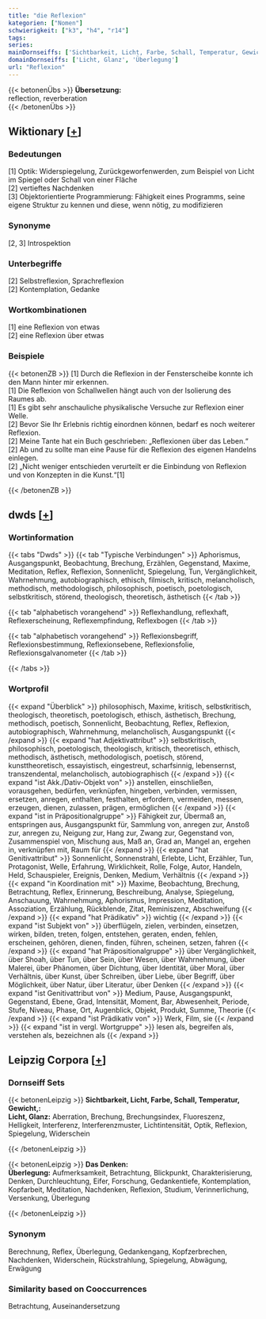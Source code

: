 ```yaml
---
title: "die Reflexion"
kategorien: ["Nomen"]
schwierigkeit: ["k3", "h4", "r14"]
tags:
series:
mainDornseiffs: ['Sichtbarkeit, Licht, Farbe, Schall, Temperatur, Gewicht,', 'Das Denken']
domainDornseiffs: ['Licht, Glanz', 'Überlegung']
url: "Reflexion"
---
```


{{< betonenÜbs >}}
**Übersetzung:**  
reflection, reverberation  
{{< /betonenÜbs >}}

## Wiktionary [[+](https://de.wiktionary.org/wiki/Reflexion)]

### Bedeutungen
[1] Optik: Widerspiegelung, Zurückgeworfenwerden, zum Beispiel von Licht im Spiegel oder Schall von einer Fläche  
[2] vertieftes Nachdenken  
[3] Objektorientierte Programmierung: Fähigkeit eines Programms, seine eigene Struktur zu kennen und diese, wenn nötig, zu modifizieren  

### Synonyme
[2, 3] Introspektion  

### Unterbegriffe
[2] Selbstreflexion, Sprachreflexion  
[2] Kontemplation, Gedanke  

### Wortkombinationen
[1] eine Reflexion von etwas  
[2] eine Reflexion über etwas  

### Beispiele
{{< betonenZB >}}
[1] Durch die Reflexion in der Fensterscheibe konnte ich den Mann hinter mir erkennen.  
[1] Die Reflexion von Schallwellen hängt auch von der Isolierung des Raumes ab.  
[1] Es gibt sehr anschauliche physikalische Versuche zur Reflexion einer Welle.  
[2] Bevor Sie Ihr Erlebnis richtig einordnen können, bedarf es noch weiterer Reflexion.  
[2] Meine Tante hat ein Buch geschrieben: „Reflexionen über das Leben.“  
[2] Ab und zu sollte man eine Pause für die Reflexion des eigenen Handelns einlegen.  
[2] „Nicht weniger entschieden verurteilt er die Einbindung von Reflexion und von Konzepten in die Kunst.“[1]  

{{< /betonenZB >}}


## dwds [[+](https://www.dwds.de/wb/Reflexion)]

### Wortinformation
{{< tabs "Dwds" >}}
{{< tab "Typische Verbindungen" >}}
Aphorismus, Ausgangspunkt, Beobachtung, Brechung, Erzählen, Gegenstand, Maxime, Meditation, Reflex, Reflexion, Sonnenlicht, Spiegelung, Tun, Vergänglichkeit, Wahrnehmung, autobiographisch, ethisch, filmisch, kritisch, melancholisch, methodisch, methodologisch, philosophisch, poetisch, poetologisch, selbstkritisch, störend, theologisch, theoretisch, ästhetisch
{{< /tab >}}

{{< tab "alphabetisch vorangehend" >}}
Reflexhandlung, reflexhaft, Reflexerscheinung, Reflexempfindung, Reflexbogen
{{< /tab >}}

{{< tab "alphabetisch vorangehend" >}}
Reflexionsbegriff, Reflexionsbestimmung, Reflexionsebene, Reflexionsfolie, Reflexionsgalvanometer
{{< /tab >}}

{{< /tabs >}}

### Wortprofil
{{< expand "Überblick" >}} philosophisch, Maxime, kritisch, selbstkritisch, theologisch, theoretisch, poetologisch, ethisch, ästhetisch, Brechung, methodisch, poetisch, Sonnenlicht, Beobachtung, Reflex, Reflexion, autobiographisch, Wahrnehmung, melancholisch, Ausgangspunkt {{< /expand >}}
{{< expand "hat Adjektivattribut" >}} selbstkritisch, philosophisch, poetologisch, theologisch, kritisch, theoretisch, ethisch, methodisch, ästhetisch, methodologisch, poetisch, störend, kunsttheoretisch, essayistisch, eingestreut, scharfsinnig, lebensernst, transzendental, melancholisch, autobiographisch {{< /expand >}}
{{< expand "ist Akk./Dativ-Objekt von" >}} anstellen, einschließen, vorausgehen, bedürfen, verknüpfen, hingeben, verbinden, vermissen, ersetzen, anregen, enthalten, festhalten, erfordern, vermeiden, messen, erzeugen, dienen, zulassen, prägen, ermöglichen {{< /expand >}}
{{< expand "ist in Präpositionalgruppe" >}} Fähigkeit zur, Übermaß an, entspringen aus, Ausgangspunkt für, Sammlung von, anregen zur, Anstoß zur, anregen zu, Neigung zur, Hang zur, Zwang zur, Gegenstand von, Zusammenspiel von, Mischung aus, Maß an, Grad an, Mangel an, ergehen in, verknüpfen mit, Raum für {{< /expand >}}
{{< expand "hat Genitivattribut" >}} Sonnenlicht, Sonnenstrahl, Erlebte, Licht, Erzähler, Tun, Protagonist, Welle, Erfahrung, Wirklichkeit, Rolle, Folge, Autor, Handeln, Held, Schauspieler, Ereignis, Denken, Medium, Verhältnis {{< /expand >}}
{{< expand "in Koordination mit" >}} Maxime, Beobachtung, Brechung, Betrachtung, Reflex, Erinnerung, Beschreibung, Analyse, Spiegelung, Anschauung, Wahrnehmung, Aphorismus, Impression, Meditation, Assoziation, Erzählung, Rückblende, Zitat, Reminiszenz, Abschweifung {{< /expand >}}
{{< expand "hat Prädikativ" >}} wichtig {{< /expand >}}
{{< expand "ist Subjekt von" >}} überflügeln, zielen, verbinden, einsetzen, wirken, bilden, treten, folgen, entstehen, geraten, enden, fehlen, erscheinen, gehören, dienen, finden, führen, scheinen, setzen, fahren {{< /expand >}}
{{< expand "hat Präpositionalgruppe" >}} über Vergänglichkeit, über Shoah, über Tun, über Sein, über Wesen, über Wahrnehmung, über Malerei, über Phänomen, über Dichtung, über Identität, über Moral, über Verhältnis, über Kunst, über Schreiben, über Liebe, über Begriff, über Möglichkeit, über Natur, über Literatur, über Denken {{< /expand >}}
{{< expand "ist Genitivattribut von" >}} Medium, Pause, Ausgangspunkt, Gegenstand, Ebene, Grad, Intensität, Moment, Bar, Abwesenheit, Periode, Stufe, Niveau, Phase, Ort, Augenblick, Objekt, Produkt, Summe, Theorie {{< /expand >}}
{{< expand "ist Prädikativ von" >}} Werk, Film, sie {{< /expand >}}
{{< expand "ist in vergl. Wortgruppe" >}} lesen als, begreifen als, verstehen als, bezeichnen als {{< /expand >}}

## Leipzig Corpora [[+](https://corpora.uni-leipzig.de/en/res?word=Reflexion&corpusId=deu_newscrawl-public_2018)]

### Dornseiff Sets
{{< betonenLeipzig >}}
**Sichtbarkeit, Licht, Farbe, Schall, Temperatur, Gewicht,:**  
**Licht, Glanz:** Aberration, Brechung, Brechungsindex, Fluoreszenz, Helligkeit, Interferenz, Interferenzmuster, Lichtintensität, Optik, Reflexion, Spiegelung, Widerschein  

{{< /betonenLeipzig >}}


{{< betonenLeipzig >}}
**Das Denken:**  
**Überlegung:** Aufmerksamkeit, Betrachtung, Blickpunkt, Charakterisierung, Denken, Durchleuchtung, Eifer, Forschung, Gedankentiefe, Kontemplation, Kopfarbeit, Meditation, Nachdenken, Reflexion, Studium, Verinnerlichung, Versenkung, Überlegung  

{{< /betonenLeipzig >}}

### Synonym
Berechnung, Reflex, Überlegung, Gedankengang, Kopfzerbrechen, Nachdenken, Widerschein, Rückstrahlung, Spiegelung, Abwägung, Erwägung


### Similarity based on Cooccurrences
Betrachtung, Auseinandersetzung

